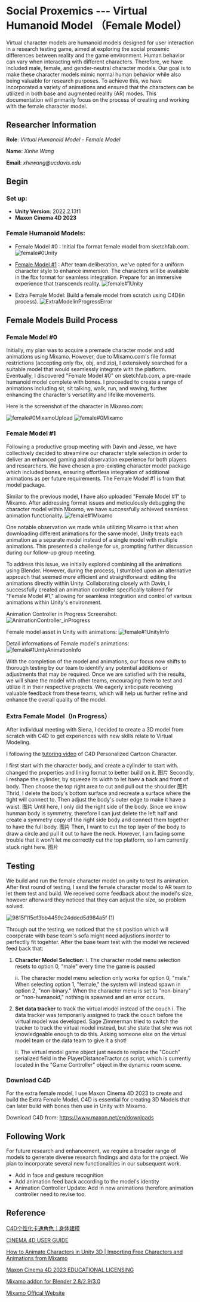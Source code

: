 # Social Proxemics ---  Virtual Humanoid Model （Female Model）
Virtual character models are humanoid models designed for user interaction in a research testing game, aimed at exploring the social proxemic differences between reality and the game environment. Human behavior can vary when interacting with different characters. Therefore, we have included male, female, and gender-neutral character models. Our goal is to make these character models mimic normal human behavior while also being valuable for research purposes. To achieve this, we have incorporated a variety of animations and ensured that the characters can be utilized in both base and augmented reality (AR) modes. This documentation will primarily focus on the process of creating and working with the female character model.

## Researcher Information ##
**Role**: _Virtual Humanoid Model - Female Model_

**Name**: _Xinhe Wang_

**Email**: _xhewang@ucdavis.edu_

## Begin ##

### Set up: 
 -  **Unity Version**: 2022.2.13f1
 -  **Maxon Cinema 4D 2023**



### Female Humanoid Models:
 - Female Model #0 : Initial fbx format female model from sketchfab.com.
![female#0Unity](https://github.com/ssaltzen/ProxResearch/assets/115097655/1e62283d-d7c2-401a-9430-dd2b76a428c3)

 - [Female Model #1](https://github.com/ssaltzen/ProxResearch/tree/8232085f0ba5a2be95de3a856e5253bf874deeec/Social%20Proxima%20Testing/Assets/VirtualModels/Models) : After team deliberation, we've opted for a uniform character style to enhance immersion. The characters will be available in the fbx format for seamless integration. Prepare for an immersive experience that transcends reality.
![female#1Unity](https://github.com/ssaltzen/ProxResearch/assets/115097655/e6fc6590-455e-466a-86f9-2eedcc50160e)

 - Extra Female Model: Build a female model from scratch using C4D(in process).
![ExtraModelinProgressError](https://github.com/ssaltzen/ProxResearch/assets/115097655/4b496297-fa6b-43b1-bc07-7c6d8f8e577e)


## Female Models Build Process ##


### Female Model #0

Initially, my plan was to acquire a premade character model and add animations using Mixamo. However, due to Mixamo.com's file format restrictions (accepting only fbx, obj, and zip), I extensively searched for a suitable model that would seamlessly integrate with the platform. Eventually, I discovered "Female Model #0" on sketchfab.com, a pre-made humanoid model complete with bones. I proceeded to create a range of animations including sit, sit talking, walk, run, and waving, further enhancing the character's versatility and lifelike movements.

Here is the screenshot of the character in Mixamo.com:

![female#0MixamoUpload](https://github.com/ssaltzen/ProxResearch/assets/115097655/c5ab4f53-cd39-4aaf-b8b9-30e1b3d79537)
![female#0Mixamo](https://github.com/ssaltzen/ProxResearch/assets/115097655/8529b932-8278-450f-93bb-935c882ed43a)



### Female Model #1

Following a productive group meeting with Davin and Jesse, we have collectively decided to streamline our character style selection in order to deliver an enhanced gaming and observation experience for both players and researchers. We have chosen a pre-existing character model package which included bones, ensuring effortless integration of additional animations as per future requirements. The Female Model #1 is from that model package. 

Similar to the previous model, I have also uploaded "Female Model #1" to Mixamo. After addressing format issues and meticulously debugging the character model within Mixamo, we have successfully achieved seamless animation functionality.
![female#1Mixamo](https://github.com/ssaltzen/ProxResearch/assets/115097655/4ce7c7f8-5f0e-4b4b-b17a-14869856871a)

One notable observation we made while utilizing Mixamo is that when downloading different animations for the same model, Unity treats each animation as a separate model instead of a single model with multiple animations. This presented a challenge for us, prompting further discussion during our follow-up group meeting.

To address this issue, we initially explored combining all the animations using Blender. However, during the process, I stumbled upon an alternative approach that seemed more efficient and straightforward: editing the animations directly within Unity. Collaborating closely with Davin, I successfully created an animation controller specifically tailored for "Female Model #1," allowing for seamless integration and control of various animations within Unity's environment.

Animation Controller in Progress Screenshot:
![AnimationController_inProgress](https://github.com/ssaltzen/ProxResearch/assets/115097655/bf81c970-a5ee-4a73-a71f-7aa948ad55ec)

Female model asset in Unity with animations:
![female#1UnityInfo](https://github.com/ssaltzen/ProxResearch/assets/115097655/58f2b5dc-d84c-4027-a446-dca95df309ee)

Detail informations of Female model's animations:
![female#1UnityAnimationInfo](https://github.com/ssaltzen/ProxResearch/assets/115097655/8a965c52-ca7b-4c28-9f50-190ad4a5c49a)

With the completion of the model and animations, our focus now shifts to thorough testing by our team to identify any potential additions or adjustments that may be required. Once we are satisfied with the results, we will share the model with other teams, encouraging them to test and utilize it in their respective projects. We eagerly anticipate receiving valuable feedback from these teams, which will help us further refine and enhance the overall quality of the model.


### Extra Female Model（In Progress）

After individual meeting with Siena, I decided to create a 3D model from scratch with C4D to get experiences with new skills relate to Virtual Modeling. 

I following the [tutoring video](https://www.bilibili.com/video/BV1J24y1z7GC/?spm_id_from=333.880.my_history.page.click&vd_source=eac0914bfe8c5470c96b9f441ab50f36) of C4D Personalized Cartoon Character. 

I first start with the character body, and create a cylinder to start with. changed the properties and lining format to better build on it.
图片
Secondly, I reshape the cylinder, by squeeze its width to let haev a back and front of body. Then choose the top right area to cut and pull out the shoulder 
图片
Thrid, I delete the body's bottom surface and recreate a surface where the tight will connect to. Then adjust the body's outer edge to make it have a waist. 
图片
Until here, I only did the right side of the body. Since we know hunman body is symmetry, therefore I can just delete the left half and create a symmetry copy of the right side body and connect them together to have the full body.
图片
Then, I want to cut the top layer of the body to draw a circle and pull it out to have the neck. However, I am facing some trouble that it won't let me correctly cut the top platform, so I am currently stuck right here.
图片


## Testing ##
We build and run the female character model on unity to test its animation. After first round of testing, I send the female character model to AR team to let them test and build. We received some feedback about the model's size, however afterward they noticed that they can adjust the size, so problem solved. 

![9815f115cf3bb4459c24dded5d984a5f (1)](https://github.com/ssaltzen/ProxResearch/assets/115097655/d020d3a6-bbf3-43da-9cfd-6a03a235b40e)


Through out the testing, we noticed that the sit position which will coorperate with base team's sofa might need adjustions inorder to perfectlly fit togehter. After the base team test with the model we recieved feed back that: 
1. **Character Model Selection**:
    i. The character model menu selection resets to option 0, "male" every time the game is paused
    
    ii. The character model menu selection only works for option 0, "male." When selecting option 1, "female," the system will instead spawn in option 2, "non-binary." When the character menu is set to "non-binary" or "non-humanoid," nothing is spawned and an error occurs. 
    
2. **Set data tracker** to track the virtual model instead of the couch
    i. The data tracker was temporarily assigned to track the couch before the virtual model was developed. Sage Zimmerman tried to switch the tracker to track the virtual model instead, but she state that she was not knowledgeable enough to do this. Asking someone else on the virtual model team or the data team to give it a shot!
    
    ii. The virtual model game object just needs to replace the "Couch" serialized field in the PlayerDistanceTractor.cs script, which is currently located in the "Game Controller" object in the dynamic room scene. 


### Download C4D ###
For the extra female model, I use Maxon Cinema 4D 2023 to create and build the Extra Female Model. C4D is essential for creating 3D Models that can later build with bones then use in Unity with Mixamo.

Download C4D from: https://www.maxon.net/en/downloads


## Following Work ##

For future research and enhancement, we require a broader range of models to generate diverse research findings and data for the project. We plan to incorporate several new functionalities in our subsequent work.

- Add in face and gesture recognition
- Add animation feed back according to the model's identity
- Animation Controller Update: Add in new animations therefore animation controller need to revise too. 


## Reference ##

[C4D个性化卡通角色｜身体建模](https://www.bilibili.com/video/BV1J24y1z7GC/?spm_id_from=333.880.my_history.page.click&vd_source=eac0914bfe8c5470c96b9f441ab50f36) 

[CINEMA 4D USER GUIDE](https://help.maxon.net/c4d/en-us/)

[How to Animate Characters in Unity 3D | Importing Free Characters and Animations from Mixamo](https://www.youtube.com/watch?v=-FhvQDqmgmU)

[Maxon Cinema 4D 2023 EDUCATIONAL LICENSING](https://www.maxon.net/en/educational-licenses)

[Mixamo addon for Blender 2.8/2.9/3.0](https://www.youtube.com/watch?v=wYqJ7AyEuhc)

[Mixamo Offical Website](https://www.mixamo.com/#/)
